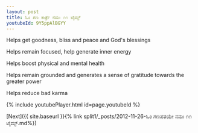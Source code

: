```yaml
---
layout: post
title: ಓಂ ಗಣ ಕಾರ್ತ್ರೆ ನಮಃ ೧೧ ಟೈಮ್ಸ್
youtubeId: 9Y5ppAlBGYY
---
```

 
 
Helps get goodness, bliss and peace and God's blessings
 
Helps remain focused, help generate inner energy 
 
Helps boost physical and mental health 
 
Helps remain grounded and generates a sense of gratitude towards the greater power 
 
Helps reduce bad karma
 
 
 
 


{% include youtubePlayer.html id=page.youtubeId %}
 
[Next]({{ site.baseurl }}{% link  split1/_posts/2012-11-26-ಓಂ ಗಣಪತಯೇ ನಮಃ ೧೧ ಟೈಮ್ಸ್.md%})
 
